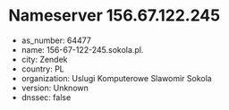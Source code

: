 # Nameserver 156.67.122.245

* as_number: 64477
* name: 156-67-122-245.sokola.pl.
* city: Zendek
* country: PL
* organization: Uslugi Komputerowe Slawomir Sokola
* version: Unknown
* dnssec: false
